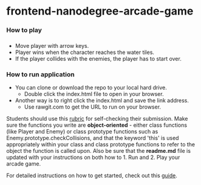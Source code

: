 frontend-nanodegree-arcade-game
===============================
### <h3>How to play<h3>
* Move player with arrow keys.
* Player wins when the character reaches the water tiles.
* If the  player collides with the enemies, the player has to start over.
### <h3>How to run application</h3>
* You can clone or download the repo to your local hard drive. 
  * Double click the index.html file to open in your browser.
* Another way is to right click the index.html and save the link address.
  * Use rawgit.com to get the URL to run on your browser.


Students should use this [rubric](https://review.udacity.com/#!/projects/2696458597/rubric) for self-checking their submission. Make sure the functions you write are **object-oriented** - either class functions (like Player and Enemy) or class prototype functions such as Enemy.prototype.checkCollisions, and that the keyword 'this' is used appropriately within your class and class prototype functions to refer to the object the function is called upon. Also be sure that the **readme.md** file is updated with your instructions on both how to 1. Run and 2. Play your arcade game.

For detailed instructions on how to get started, check out this [guide](https://docs.google.com/document/d/1v01aScPjSWCCWQLIpFqvg3-vXLH2e8_SZQKC8jNO0Dc/pub?embedded=true).
